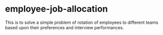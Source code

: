 # employee-job-allocation
This is to solve a simple problem of rotation of employees to different teams based upon their preferences and interview performances.
